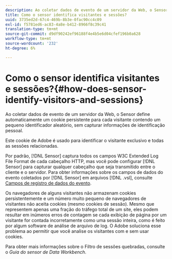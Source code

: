 ```yaml
---
description: Ao coletar dados de evento de um servidor da Web, o Sensor define automaticamente um cookie persistente para cada visitante contendo um pequeno identificador aleatório, sem capturar informações de identificação pessoal.
title: Como o sensor identifica visitantes e sessões?
uuid: 3735ed2d-67c4-469b-8b3e-0fac90cc4c09
exl-id: f5781ed6-ac83-4a8e-b412-8966f8c39c41
translation-type: tm+mt
source-git-commit: d9df90242ef96188f4e4b5e6d04cfef196b0a628
workflow-type: tm+mt
source-wordcount: '232'
ht-degree: 6%

---
```


# Como o sensor identifica visitantes e sessões?{#how-does-sensor-identify-visitors-and-sessions}

Ao coletar dados de evento de um servidor da Web, o Sensor define automaticamente um cookie persistente para cada visitante contendo um pequeno identificador aleatório, sem capturar informações de identificação pessoal.

Este cookie de Adobe é usado para identificar o visitante exclusivo e todas as sessões relacionadas.

Por padrão, [!DNL Sensor] captura todos os campos W3C Extended Log File Format de cada cabeçalho HTTP, mas você pode configurar [!DNL Sensor] para capturar qualquer cabeçalho que seja transmitido entre o cliente e o servidor. Para obter informações sobre os campos de dados do evento coletados por [!DNL Sensor] em arquivos [!DNL .vsl], consulte [Campos de registro de dados do evento](../../home/c-snsr-ovrvw/c-evnt-data-rcd-flds/c-evnt-data-rcd-flds.md#concept-ed2a8797cb5b4995b55ffd50a9f12a44).

Os navegadores de alguns visitantes não armazenam cookies persistentemente e um número muito pequeno de navegadores de visitantes não aceita cookies (mesmo cookies de sessão). Mesmo que representem apenas uma fração do tráfego total de um site, eles podem resultar em inúmeros erros de contagem se cada exibição de página por um visitante for contada incorretamente como uma sessão inteira, como é feito por algum software de análise de arquivo de log. O Adobe soluciona esse problema ao permitir que você analise os visitantes com e sem usar cookies.

Para obter mais informações sobre o Filtro de sessões quebradas, consulte o *Guia do sensor de Data Workbench*.
